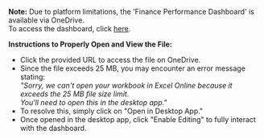 **Note:** Due to platform limitations, the 'Finance Performance Dashboard' is available via OneDrive.<br>
To access the dashboard, click [here](https://1drv.ms/x/s!AuEpb2KlMZkGkRCamb4dxo2Kb8AB?e=Nkhv7j).

**Instructions to Properly Open and View the File:**
- Click the provided URL to access the file on OneDrive.
- Since the file exceeds 25 MB, you may encounter an error message stating:<br>
*"Sorry, we can't open your workbook in Excel Online because it exceeds the 25 MB file size limit.<br>
You'll need to open this in the desktop app."*
- To resolve this, simply click on "Open in Desktop App."
- Once opened in the desktop app, click "Enable Editing" to fully interact with the dashboard.
